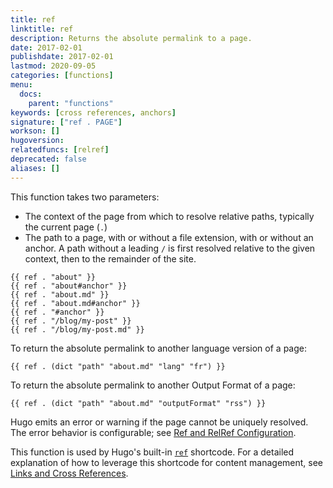```yaml
---
title: ref
linktitle: ref
description: Returns the absolute permalink to a page.
date: 2017-02-01
publishdate: 2017-02-01
lastmod: 2020-09-05
categories: [functions]
menu:
  docs:
    parent: "functions"
keywords: [cross references, anchors]
signature: ["ref . PAGE"]
workson: []
hugoversion:
relatedfuncs: [relref]
deprecated: false
aliases: []
---
```


This function takes two parameters:

- The context of the page from which to resolve relative paths, typically the current page (`.`)
- The path to a page, with or without a file extension, with or without an anchor. A path without a leading `/` is first resolved relative to the given context, then to the remainder of the site.

```go-html-template
{{ ref . "about" }}
{{ ref . "about#anchor" }}
{{ ref . "about.md" }}
{{ ref . "about.md#anchor" }}
{{ ref . "#anchor" }}
{{ ref . "/blog/my-post" }}
{{ ref . "/blog/my-post.md" }}
```

To return the absolute permalink to another language version of a page:

```go-html-template
{{ ref . (dict "path" "about.md" "lang" "fr") }}
```

To return the absolute permalink to another Output Format of a page:

```go-html-template
{{ ref . (dict "path" "about.md" "outputFormat" "rss") }}
```

Hugo emits an error or warning if the page cannot be uniquely resolved. The error behavior is configurable; see [Ref and RelRef Configuration](/content-management/cross-references/#ref-and-relref-configuration).

This function is used by Hugo's built-in [`ref`](/content-management/shortcodes/#ref-and-relref) shortcode. For a detailed explanation of how to leverage this shortcode for content management, see [Links and Cross References](/content-management/cross-references/).
